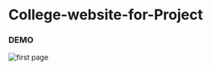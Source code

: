 # College-website-for-Project

### DEMO
<img
  src="E:\C++ course\HTML&CSS\DEMO\Screenshot (343).png"
  alt="first page"
  title="screen snap"
  style="display: inline-block; margin: 0 auto; max-width: 300px">
